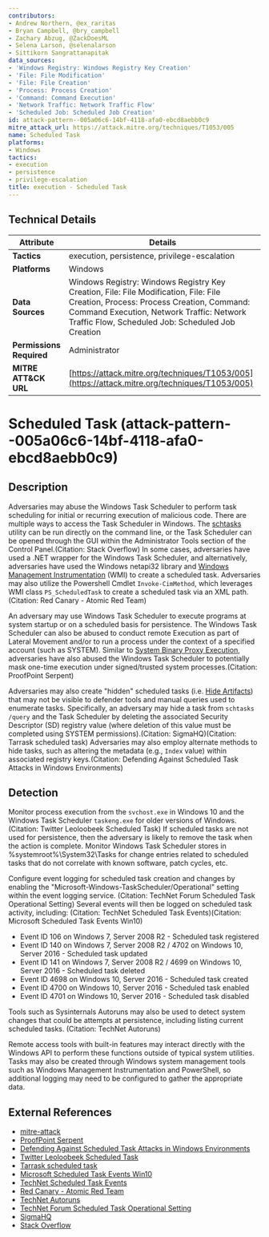 ```yaml
---
contributors:
- Andrew Northern, @ex_raritas
- Bryan Campbell, @bry_campbell
- Zachary Abzug, @ZackDoesML
- Selena Larson, @selenalarson
- Sittikorn Sangrattanapitak
data_sources:
- 'Windows Registry: Windows Registry Key Creation'
- 'File: File Modification'
- 'File: File Creation'
- 'Process: Process Creation'
- 'Command: Command Execution'
- 'Network Traffic: Network Traffic Flow'
- 'Scheduled Job: Scheduled Job Creation'
id: attack-pattern--005a06c6-14bf-4118-afa0-ebcd8aebb0c9
mitre_attack_url: https://attack.mitre.org/techniques/T1053/005
name: Scheduled Task
platforms:
- Windows
tactics:
- execution
- persistence
- privilege-escalation
title: execution - Scheduled Task
---
```


## Technical Details

| Attribute | Details |
|-----------|----------|
| **Tactics** | execution, persistence, privilege-escalation |
| **Platforms** | Windows |
| **Data Sources** | Windows Registry: Windows Registry Key Creation, File: File Modification, File: File Creation, Process: Process Creation, Command: Command Execution, Network Traffic: Network Traffic Flow, Scheduled Job: Scheduled Job Creation |
| **Permissions Required** | Administrator |
| **MITRE ATT&CK URL** | [https://attack.mitre.org/techniques/T1053/005](https://attack.mitre.org/techniques/T1053/005) |

# Scheduled Task (attack-pattern--005a06c6-14bf-4118-afa0-ebcd8aebb0c9)

## Description
Adversaries may abuse the Windows Task Scheduler to perform task scheduling for initial or recurring execution of malicious code. There are multiple ways to access the Task Scheduler in Windows. The [schtasks](https://attack.mitre.org/software/S0111) utility can be run directly on the command line, or the Task Scheduler can be opened through the GUI within the Administrator Tools section of the Control Panel.(Citation: Stack Overflow) In some cases, adversaries have used a .NET wrapper for the Windows Task Scheduler, and alternatively, adversaries have used the Windows netapi32 library and [Windows Management Instrumentation](https://attack.mitre.org/techniques/T1047) (WMI) to create a scheduled task. Adversaries may also utilize the Powershell Cmdlet `Invoke-CimMethod`, which leverages WMI class `PS_ScheduledTask` to create a scheduled task via an XML path.(Citation: Red Canary - Atomic Red Team)

An adversary may use Windows Task Scheduler to execute programs at system startup or on a scheduled basis for persistence. The Windows Task Scheduler can also be abused to conduct remote Execution as part of Lateral Movement and/or to run a process under the context of a specified account (such as SYSTEM). Similar to [System Binary Proxy Execution](https://attack.mitre.org/techniques/T1218), adversaries have also abused the Windows Task Scheduler to potentially mask one-time execution under signed/trusted system processes.(Citation: ProofPoint Serpent)

Adversaries may also create "hidden" scheduled tasks (i.e. [Hide Artifacts](https://attack.mitre.org/techniques/T1564)) that may not be visible to defender tools and manual queries used to enumerate tasks. Specifically, an adversary may hide a task from `schtasks /query` and the Task Scheduler by deleting the associated Security Descriptor (SD) registry value (where deletion of this value must be completed using SYSTEM permissions).(Citation: SigmaHQ)(Citation: Tarrask scheduled task) Adversaries may also employ alternate methods to hide tasks, such as altering the metadata (e.g., `Index` value) within associated registry keys.(Citation: Defending Against Scheduled Task Attacks in Windows Environments) 

## Detection
Monitor process execution from the <code>svchost.exe</code> in Windows 10 and the Windows Task Scheduler <code>taskeng.exe</code> for older versions of Windows. (Citation: Twitter Leoloobeek Scheduled Task) If scheduled tasks are not used for persistence, then the adversary is likely to remove the task when the action is complete. Monitor Windows Task Scheduler stores in %systemroot%\System32\Tasks for change entries related to scheduled tasks that do not correlate with known software, patch cycles, etc.

Configure event logging for scheduled task creation and changes by enabling the "Microsoft-Windows-TaskScheduler/Operational" setting within the event logging service. (Citation: TechNet Forum Scheduled Task Operational Setting) Several events will then be logged on scheduled task activity, including: (Citation: TechNet Scheduled Task Events)(Citation: Microsoft Scheduled Task Events Win10)

* Event ID 106 on Windows 7, Server 2008 R2 - Scheduled task registered
* Event ID 140 on Windows 7, Server 2008 R2 / 4702 on Windows 10, Server 2016 - Scheduled task updated
* Event ID 141 on Windows 7, Server 2008 R2 / 4699 on Windows 10, Server 2016 - Scheduled task deleted
* Event ID 4698 on Windows 10, Server 2016 - Scheduled task created
* Event ID 4700 on Windows 10, Server 2016 - Scheduled task enabled
* Event ID 4701 on Windows 10, Server 2016 - Scheduled task disabled

Tools such as Sysinternals Autoruns may also be used to detect system changes that could be attempts at persistence, including listing current scheduled tasks. (Citation: TechNet Autoruns)

Remote access tools with built-in features may interact directly with the Windows API to perform these functions outside of typical system utilities. Tasks may also be created through Windows system management tools such as Windows Management Instrumentation and PowerShell, so additional logging may need to be configured to gather the appropriate data.

## External References
- [mitre-attack](https://attack.mitre.org/techniques/T1053/005)
- [ProofPoint Serpent](https://www.proofpoint.com/us/blog/threat-insight/serpent-no-swiping-new-backdoor-targets-french-entities-unique-attack-chain)
- [Defending Against Scheduled Task Attacks in Windows Environments](https://blog.qualys.com/vulnerabilities-threat-research/2022/06/20/defending-against-scheduled-task-attacks-in-windows-environments)
- [Twitter Leoloobeek Scheduled Task](https://x.com/leoloobeek/status/939248813465853953)
- [Tarrask scheduled task](https://www.microsoft.com/security/blog/2022/04/12/tarrask-malware-uses-scheduled-tasks-for-defense-evasion/)
- [Microsoft Scheduled Task Events Win10](https://docs.microsoft.com/en-us/windows/security/threat-protection/auditing/audit-other-object-access-events)
- [TechNet Scheduled Task Events](https://technet.microsoft.com/library/dd315590.aspx)
- [Red Canary - Atomic Red Team](https://github.com/redcanaryco/atomic-red-team/blob/master/atomics/T1053.005/T1053.005.md)
- [TechNet Autoruns](https://technet.microsoft.com/en-us/sysinternals/bb963902)
- [TechNet Forum Scheduled Task Operational Setting](https://social.technet.microsoft.com/Forums/en-US/e5bca729-52e7-4fcb-ba12-3225c564674c/scheduled-tasks-history-retention-settings?forum=winserver8gen)
- [SigmaHQ](https://github.com/SigmaHQ/sigma/blob/master/rules/windows/registry/registry_delete/registry_delete_schtasks_hide_task_via_sd_value_removal.yml)
- [Stack Overflow](https://stackoverflow.com/questions/2913816/how-to-find-the-location-of-the-scheduled-tasks-folder)
